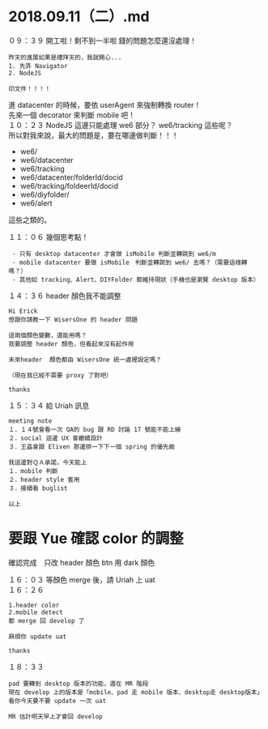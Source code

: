 # 2018.09.11（二）.md

０９：３９ 開工啦！剩不到一半啦 錢的問題怎麼還沒處理！  
```
昨天的進展如果是禮拜天的，我就開心...
1. 先弄 Navigator
2. NodeJS 

印文件！！！！
```

進 datacenter 的時候，要依 userAgent 來強制轉換 router！  
先來一個 decorator 來判斷 mobile 吧！  
１０：２３ NodeJS 這邊只能處理 we6 部分？ we6/tracking 這些呢？  
所以對我來說，最大的問題是，要在哪邊做判斷！！！  

 - we6/
 - we6/datacenter
 - we6/tracking
 - we6/datacenter/folderId/docid
 - we6/tracking/foldeerId/docid
 - we6/diyfolder/
 - we6/alert

這些之類的。  

１１：０６ 幾個思考點！  
```
 - 只有 desktop datacenter 才會做 isMobile 判斷並轉跳到 we6/m
 - mobile datacenter 要做 isMobile　判斷並轉跳到 we6/ 去嗎？（需要這樣轉嗎？）
 - 其他如 tracking、Alert、DIYFolder 都維持現狀（手機也是瀏覽 desktop 版本）
```
１４：３６ header 顏色我不能調整  
```
Hi Erick
想跟你請教一下 WisersOne 的 header 問題

這兩個顏色變數，還能用嗎？
我要調整 header 顏色，但看起來沒有起作用

未來header  顏色都由 WisersOne 統一處裡設定嗎？

（現在我已經不需要 proxy 了對吧）

thanks
```

１５：３４ 給 Uriah 訊息  
```
meeting note
１．１４號會看一次 QA的 bug 跟 RD 討論 17 號能不能上線
２．social 這邊 UX 會繼續設計
３．王晶會跟 Eliven 那邊排一下下一個 spring 的優先級

我這邊對ＱＡ承諾，今天能上
１．mobile 判斷
２．header style 套用
３．接續看 buglist

以上
```

# 要跟 Yue 確認 color 的調整
確認完成　只改 header 顏色  btn 用 dark 顏色  

１６：０３ 等顏色 merge 後，請 Uriah 上 uat  
１６：２６
```
1.header color
2.mobile detect
都 merge 回 develop 了

麻煩你 update uat

thanks
```

１８：３３  
```
pad 要轉到 desktop 版本的功能，還在 MR 階段
現在 develop 上的版本是「mobile、pad 走 mobile 版本、desktop走 desktop版本」
看你今天要不要 update 一次 uat

MR 估計明天早上才會回 develop
```
